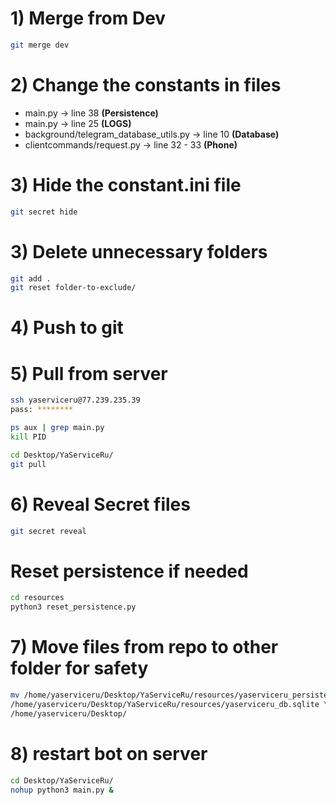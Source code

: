 # 1) Merge from Dev
```bash
git merge dev
```

# 2) Change the constants in files
* main.py -> line 38 **(Persistence)**
* main.py -> line 25 **(LOGS)**
* background/telegram_database_utils.py -> line 10 **(Database)**
* clientcommands/request.py -> line 32 - 33 **(Phone)**

# 3) Hide the constant.ini file
```bash
git secret hide
```

# 3) Delete unnecessary folders
```bash
git add .
git reset folder-to-exclude/
```

# 4) Push to git

# 5) Pull from server
```bash
ssh yaserviceru@77.239.235.39
pass: ********

ps aux | grep main.py
kill PID

cd Desktop/YaServiceRu/
git pull
```

# 6) Reveal Secret files
```bash
git secret reveal
```

# Reset persistence if needed
```bash
cd resources
python3 reset_persistence.py
```

# 7) Move files from repo to other folder for safety
```bash
mv /home/yaserviceru/Desktop/YaServiceRu/resources/yaserviceru_persistence \
/home/yaserviceru/Desktop/YaServiceRu/resources/yaserviceru_db.sqlite \
/home/yaserviceru/Desktop/
```

# 8) restart bot on server
```bash
cd Desktop/YaServiceRu/
nohup python3 main.py &
```
